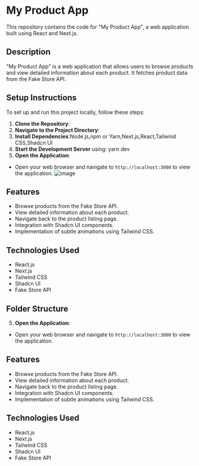 # My Product App

This repository contains the code for "My Product App", a web application built using React and Next.js.

## Description

"My Product App" is a web application that allows users to browse products and view detailed information about each product. It fetches product data from the Fake Store API.

## Setup Instructions

To set up and run this project locally, follow these steps:

1. **Clone the Repository**: 
2. **Navigate to the Project Directory**:
3. **Install Dependencies**:Node.js,npm or Yarn,Next.js,React,Tailwind CSS,Shadcn UI
4. **Start the Development Server** using: yarn dev
5. **Open the Application**:
- Open your web browser and navigate to `http://localhost:3000` to view the application.
![image](https://github.com/Rahul19Rajpal/nextjs-somhako-submission-app/assets/140594672/36586561-c36d-4251-b172-f61b645a2202)

## Features

- Browse products from the Fake Store API.
- View detailed information about each product.
- Navigate back to the product listing page.
- Integration with Shadcn UI components.
- Implementation of subtle animations using Tailwind CSS.

## Technologies Used

- React.js
- Next.js
- Tailwind CSS
- Shadcn UI
- Fake Store API

## Folder Structure


5. **Open the Application**:
- Open your web browser and navigate to `http://localhost:3000` to view the application.

## Features

- Browse products from the Fake Store API.
- View detailed information about each product.
- Navigate back to the product listing page.
- Integration with Shadcn UI components.
- Implementation of subtle animations using Tailwind CSS.

## Technologies Used

- React.js
- Next.js
- Tailwind CSS
- Shadcn UI
- Fake Store API


